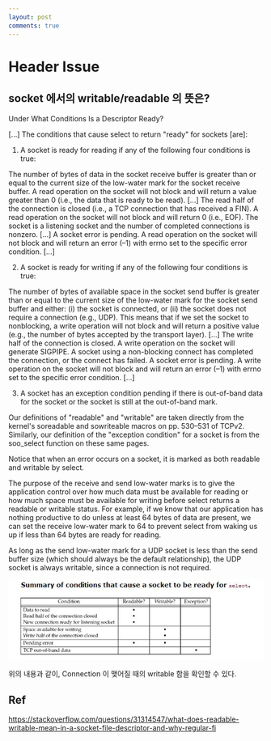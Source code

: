 ```yaml
---
layout: post
comments: true
---
```


# Header Issue

## socket 에서의 writable/readable 의 뜻은?

Under What Conditions Is a Descriptor Ready?

[...] The conditions that cause select to return "ready" for sockets [are]:

1. A socket is ready for reading if any of the following four conditions is true:

The number of bytes of data in the socket receive buffer is greater than or equal to the current size of the low-water mark for the socket receive buffer. A read operation on the socket will not block and will return a value greater than 0 (i.e., the data that is ready to be read). [...]
The read half of the connection is closed (i.e., a TCP connection that has received a FIN). A read operation on the socket will not block and will return 0 (i.e., EOF).
The socket is a listening socket and the number of completed connections is nonzero. [...]
A socket error is pending. A read operation on the socket will not block and will return an error (–1) with errno set to the specific error condition. [...]

2. A socket is ready for writing if any of the following four conditions is true:

The number of bytes of available space in the socket send buffer is greater than or equal to the current size of the low-water mark for the socket send buffer and either: (i) the socket is connected, or (ii) the socket does not require a connection (e.g., UDP). This means that if we set the socket to nonblocking, a write operation will not block and will return a positive value (e.g., the number of bytes accepted by the transport layer). [...]
The write half of the connection is closed. A write operation on the socket will generate SIGPIPE.
A socket using a non-blocking connect has completed the connection, or the connect has failed.
A socket error is pending. A write operation on the socket will not block and will return an error (–1) with errno set to the specific error condition. [...]

3. A socket has an exception condition pending if there is out-of-band data for the socket or the socket is still at the out-of-band mark.

Our definitions of "readable" and "writable" are taken directly from the kernel's soreadable and sowriteable macros on pp. 530–531 of TCPv2. Similarly, our definition of the "exception condition" for a socket is from the soo_select function on these same pages.

Notice that when an error occurs on a socket, it is marked as both readable and writable by select.

The purpose of the receive and send low-water marks is to give the application control over how much data must be available for reading or how much space must be available for writing before select returns a readable or writable status. For example, if we know that our application has nothing productive to do unless at least 64 bytes of data are present, we can set the receive low-water mark to 64 to prevent select from waking us up if less than 64 bytes are ready for reading.

As long as the send low-water mark for a UDP socket is less than the send buffer size (which should always be the default relationship), the UDP socket is always writable, since a connection is not required.

![Alt text](/posts/pics/summary_of_condition.png)


위의 내용과 같이, Connection 이 맺어질 때의 writable 함을 확인할 수 있다.

Ref
  - 
https://stackoverflow.com/questions/31314547/what-does-readable-writable-mean-in-a-socket-file-descriptor-and-why-regular-fi

